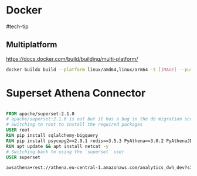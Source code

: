 # Docker
#tech-tip 
## Multiplatform
https://docs.docker.com/build/building/multi-platform/

```bash
docker buildx build --platform linux/amd64,linux/arm64 -t [IMAGE] --push .
```

# Superset Athena Connector
```Dockerfile

FROM apache/superset:2.1.0
# apache/superset:2.1.0 is out but it has a bug in the db migration script: https://github.com/apache/superset/issues/23483
# Switching to root to install the required packages
USER root
RUN pip install sqlalchemy-bigquery
RUN pip install psycopg2==2.9.1 redis==3.5.3 PyAthena==3.0.2 PyAthenaJDBC
RUN apt update && apt install netcat -y
# Switching back to using the `superset` user
USER superset
```

```bash
awsathena+rest://athena.eu-central-1.amazonaws.com/analytics_dwh_dev?s3_staging_dir=s3%3A%2F%2Fdev-ci-mpathic-analytics-dwh%2Fsuperset

```